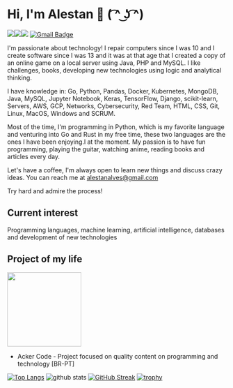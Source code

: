 # Hi, I'm Alestan 👋 ( ͡^ ͜ʖ ͡^)

<a href="https://www.linkedin.com/in/alestan-alves/"><img src="https://img.shields.io/badge/linkedin-%230077B5.svg?&style=for-the-badge&logo=linkedin&logoColor=white"/></a><a href="https://www.instagram.com/alestan/"><img src="https://img.shields.io/badge/instagram-%23E4405F.svg?&style=for-the-badge&logo=instagram&logoColor=white"/></a><a href="https://medium.com/@alestan"><img src="https://img.shields.io/badge/medium-%2312100E.svg?&style=for-the-badge&logo=medium&logoColor=white"/></a>
[![Gmail Badge](https://img.shields.io/badge/-alestanalves@gmail.com-c14438?style=flat-square&logo=Gmail&logoColor=white&link=mailto:alestanalves@gmail.com)](mailto:alestanalves@gmail.com)

I'm passionate about technology! I repair computers since I was 10 and I create software since I was 13 and it was at that age that I created a copy of an online game on a local server using Java, PHP and MySQL. I like challenges, books, developing new technologies using logic and analytical thinking.

I have knowledge in: Go, Python, Pandas, Docker, Kubernetes, MongoDB, Java, MySQL, Jupyter Notebook, Keras, TensorFlow, Django, scikit-learn, Servers, AWS, GCP, Networks, Cybersecurity, Red Team, HTML, CSS, Git, Linux, MacOS, Windows and SCRUM.

Most of the time, I'm programming in Python, which is my favorite language and venturing into Go and Rust in my free time, these two languages are the ones I have been enjoying.l at the moment. My passion is to have fun programming, playing the guitar, watching anime, reading books and articles every day. 

Let's have a coffee, I'm always open to learn new things and discuss crazy ideas. You can reach me at alestanalves@gmail.com

Try hard and admire the process!

## Current interest

Programming languages, machine learning, artificial intelligence, databases and development of new technologies 

## Project of my life

<a href="https://www.instagram.com/ackercode"><img width="170px" src="https://user-images.githubusercontent.com/48387196/132961438-3b45862d-6d6a-48ef-8ff2-c4b130e16b15.png"/></a>

- Acker Code - Project focused on quality content on programming and technology [BR-PT]


[![Top Langs](https://github-readme-stats.vercel.app/api/top-langs/?username=alestanalves&layout=compact)](https://github.com/anuraghazra/github-readme-stats)
![github stats](https://github-readme-stats.vercel.app/api?username=alestanalves&show_icons=true&theme=radical)
[![GitHub Streak](https://github-readme-streak-stats.herokuapp.com?user=alestanalves&theme=dracula&hide_border=true)](https://git.io/streak-stats)
[![trophy](https://github-profile-trophy.vercel.app/?username=alestanalves&theme=dracula&column=3&margin-w=15&margin-h=15&row=2&column=3)](https://github.com/ryo-ma/github-profile-trophy)

